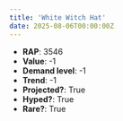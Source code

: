 ```yaml
---
title: 'White Witch Hat'
date: 2025-08-06T00:00:00Z
---
```

- **RAP**: 3546
- **Value**: -1
- **Demand level**: -1
- **Trend**: -1
- **Projected?**: True
- **Hyped?**: True
- **Rare?**: True
